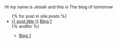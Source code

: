 Hi my name is Jesiah and this is The blog of tomorrow



<ul>
  {% for post in site.posts %}
    <li>
      <a href="{{ post.url | relative_url }}">{{ post.title }}</a>
      <a href="blog1">Blog 1</a>
    </li>
  {% endfor %}
<ul>
  <li>
    <a href="blog1">Blog 1</a>
  </li>
</ul>
</ul>